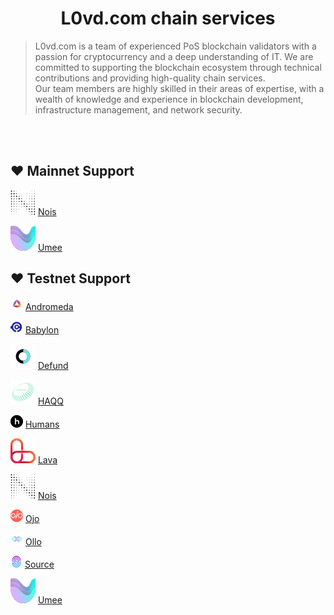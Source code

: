 <h1 align="center">L0vd.com chain services</h1>

> L0vd.com is a team of experienced PoS blockchain validators with a passion for cryptocurrency and a deep understanding of IT. We are committed to supporting the blockchain ecosystem through technical contributions and providing high-quality chain services. </br>
> Our team members are highly skilled in their areas of expertise, with a wealth of knowledge and experience in blockchain development, infrastructure management, and network security.

<br/><br/>

## :heart: Mainnet Support

<img src="https://raw.githubusercontent.com/ShKmTr/test2/main/nois_black.svg" alt="" data-size="line"> [Nois](mainnet/nois/)

<img src="https://raw.githubusercontent.com/ShKmTr/test2/main/umee.svg" alt="" data-size="line"> [Umee](mainnet/umee/)


## :heart: Testnet Support

<img src="https://raw.githubusercontent.com/ShKmTr/test2/main/andromeda.png" alt="" data-size="line"> [Andromeda](testnet/andromeda/)

<img src="https://raw.githubusercontent.com/ShKmTr/test2/main/babylon.png" alt="" data-size="line"> [Babylon](testnet/babylon/)

<img src="https://raw.githubusercontent.com/ShKmTr/test2/main/defund.svg" alt="" data-size="line"> [Defund](testnet/defund/)

<img src="https://raw.githubusercontent.com/ShKmTr/test2/main/haqq.svg" alt="" data-size="line"> [HAQQ](testnet/haqq/)

<img src="https://raw.githubusercontent.com/ShKmTr/test2/main/humans.png" alt="" data-size="line"> [Humans](testnet/humans/)

<img src="https://raw.githubusercontent.com/ShKmTr/test2/main/lava.svg" alt="" data-size="line"> [Lava](testnet/lava/)

<img src="https://raw.githubusercontent.com/ShKmTr/test2/main/nois_black.svg" alt="" data-size="line"> [Nois](testnet/nois/)

<img src="https://raw.githubusercontent.com/ShKmTr/test2/main/ojo.png" alt="" data-size="line"> [Ojo](testnet/ojo/)

<img src="https://raw.githubusercontent.com/ShKmTr/test2/main/ollo.png" alt="" data-size="line"> [Ollo](testnet/ollo/)

<img src="https://raw.githubusercontent.com/ShKmTr/test2/main/source.png" alt="" data-size="line"> [Source](testnet/source/)

<img src="https://raw.githubusercontent.com/ShKmTr/test2/main/umee.svg" alt="" data-size="line"> [Umee](testnet/umee/)
